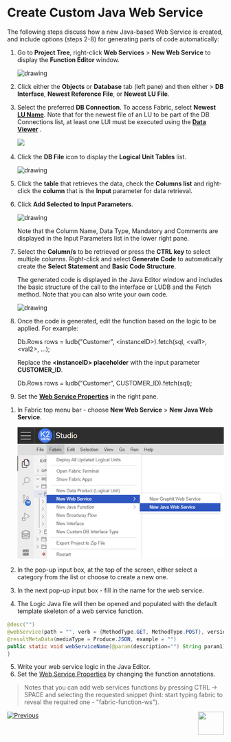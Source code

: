 # Create Custom Java Web Service

The following steps discuss how a new Java-based Web Service is created, and include options (steps 2-8) for generating parts of code automatically:

<studio>

1. Go to **Project Tree**, right-click **Web Services** > **New Web Service** to display the **Function Editor** window.

   <img src="images/Web-Service-KI-3-1.png" alt="drawing"/>


2. Click either the **Objects** or **Database** tab (left pane) and then either > **DB Interface**, **Newest Reference File**, or **Newest** **LU File**.

3. Select the preferred **DB Connection**. To access Fabric, select **Newest**  [**LU Name**](/articles/03_logical_units/01_LU_overview.md). Note that for the newest file of an LU to be part of the DB Connections list, at least one LUI must be executed using the [**Data Viewer**](/articles/13_LUDB_viewer_and_studio_debug_capabilities/01_data_viewer.md) .

   <img src="images/Web-Service-KI-3-2.png"/>  

4. Click the **DB File** icon to display the **Logical Unit Tables** list.

   <img src="images/Web-Service-KI-3-3.png" alt="drawing"/>  

5. Click the **table** that retrieves the data, check the **Columns list** and right-click the **column** that is the **Input** parameter for data retrieval. 

6. Click **Add Selected to Input Parameters**.

   <img src="images/Web-Service-KI-3-4.png" alt="drawing"/> 

   Note that the Column Name, Data Type, Mandatory and Comments are displayed in the Input Parameters list in the lower right pane.


7. Select the **Column/s** to be retrieved or press the **CTRL key** to select multiple columns. Right-click and select **Generate Code** to automatically create the **Select Statement** and **Basic Code Structure**. 


   The generated code is displayed in the Java Editor window and includes the basic structure of the call to the interface or LUDB and the Fetch method. Note that you can also write your own code. 

   <img src="images/Web-Service-KI-3-5.png" alt="drawing"/>  

8. Once the code is generated, edit the function based on the logic to be applied. For example:

   <p>Db.Rows rows = ludb("Customer", &lt;instanceID&gt;).fetch(sql, &lt;val1&gt;, &lt;val2&gt;, ...);</p>
   <p>Replace the <strong>&lt;instanceID&gt; placeholder</strong> with the input parameter <strong>CUSTOMER_ID</strong>.</p>
   <p>Db.Rows rows = ludb("Customer", CUSTOMER_ID).fetch(sql);</p>

9. Set the [**Web Service Properties**](02_web_services_properties.md) in the right pane.

</studio>


<web>

1. In Fabric top menu bar - choose **New Web Service** > **New Java Web Service**.

   <img src="images/new_java_ws_web.png" alt="drawing"/>  

2. In the pop-up input box, at the top of the screen, either select a category from the list or choose to create a new one.

3. In the next pop-up input box - fill in the name for the web service.

4. The Logic Java file will then be opened and populated with the default template skeleton of a web service function.
```java
@desc("")
@webService(path = "", verb = {MethodType.GET, MethodType.POST}, version = "1", isRaw = false, isCustomPayload = false, produce = {Produce.XML, Produce.JSON}, elevatedPermission = false)
@resultMetaData(mediaType = Produce.JSON, example = "")
public static void webServiceName(@param(description="") String param1) throws Exception {
}
```
5. Write your web service logic in the Java Editor.
6. Set the [Web Service Properties](09_custom_ws_properties.md) by changing the function annotations. 

> Notes that you can add web services functions by pressing CTRL -> SPACE and selecting the requested snippet (hint: start typing fabric to reveal the required one - "fabric-function-ws").

</web>



[![Previous](/articles/images/Previous.png)](06_custom_ws_create_graphit_ws.md)[<img align="right" width="60" height="54" src="/articles/images/Next.png">](08_custom_ws_input_parameters.md)
